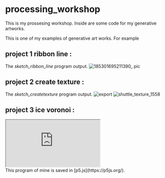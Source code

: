 # processing_workshop
This is my prossesing workshop. Inside are some code for my generative artworks.

This is one of my examples of generative art works. 
For example 

## project 1 ribbon line : 
The *sketch_ribbon_line* program output.
![185301695211390_ pic](https://github.com/jiruochong/processing_workshop/assets/142318719/f915631b-2a5a-4806-9710-7f42ebf05274)

## project 2 create texture : 
The *sketch_createtexture* program output.
![export](https://github.com/jiruochong/processing_workshop/assets/142318719/7af6877c-befc-4379-a99a-d8e73708e82e)
![shuttle_texture_1558](https://github.com/jiruochong/processing_workshop/assets/142318719/16898646-6bdb-4365-b154-04b4d432a283)

## project 3 ice voronoi : 
<div><iframe src="https://editor.p5js.org/kachakacha/full/7abchp3N0"></iframe></div>
This  program of mine is saved in [p5.js](https://p5js.org/).
